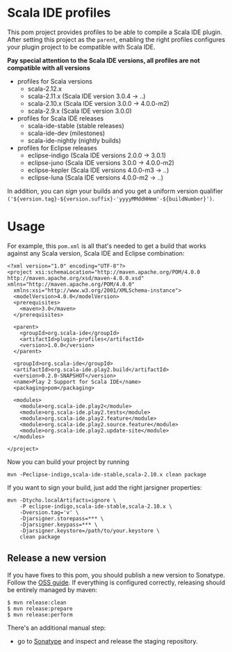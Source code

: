# Scala IDE profiles

This pom project provides profiles to be able to compile a Scala IDE plugin. After setting this project as the `parent`, enabling the right profiles configures your plugin project to be compatible with Scala IDE.

**Pay special attention to the Scala IDE versions, all profiles are not compatible with all versions**

* profiles for Scala versions
    * scala-2.12.x
    * scala-2.11.x (Scala IDE version 3.0.4 -> ..)
    * scala-2.10.x (Scala IDE version 3.0.0 -> 4.0.0-m2)
    * scala-2.9.x (Scala IDE version 3.0.0)
* profiles for Scala IDE releases
  * scala-ide-stable (stable releases)
  * scala-ide-dev (milestones)
  * scala-ide-nightly (nightly builds)
* profiles for Eclipse releases
  * eclipse-indigo (Scala IDE versions 2.0.0 -> 3.0.1)
  * eclipse-juno (Scala IDE versions 3.0.0 -> 4.0.0-m2)
  * eclipse-kepler (Scala IDE versions 4.0.0-m3 -> ..)
  * eclipse-luna (Scala IDE versions 4.0.0-m2 -> ..)

In addition, you can *sign* your builds and you get a uniform version qualifier `('${version.tag}-${version.suffix}-'yyyyMMddHHmm'-${buildNumber}')`.

# Usage

For example, this `pom.xml` is all that's needed to get a build that works against any Scala version, Scala IDE and Eclipse combination:

    <?xml version="1.0" encoding="UTF-8"?>
    <project xsi:schemaLocation="http://maven.apache.org/POM/4.0.0 http://maven.apache.org/xsd/maven-4.0.0.xsd" xmlns="http://maven.apache.org/POM/4.0.0"
      xmlns:xsi="http://www.w3.org/2001/XMLSchema-instance">
      <modelVersion>4.0.0</modelVersion>
      <prerequisites>
        <maven>3.0</maven>
      </prerequisites>

      <parent>
        <groupId>org.scala-ide</groupId>
        <artifactId>plugin-profiles</artifactId>
        <version>1.0.0</version>
      </parent>

      <groupId>org.scala-ide</groupId>
      <artifactId>org.scala-ide.play2.build</artifactId>
      <version>0.2.0-SNAPSHOT</version>
      <name>Play 2 Support for Scala IDE</name>
      <packaging>pom</packaging>

      <modules>
        <module>org.scala-ide.play2</module>
        <module>org.scala-ide.play2.tests</module>
        <module>org.scala-ide.play2.feature</module>
        <module>org.scala-ide.play2.source.feature</module>
        <module>org.scala-ide.play2.update-site</module>
      </modules>

    </project>

Now you can build your project by running

```
mvn -Peclipse-indigo,scala-ide-stable,scala-2.10.x clean package
```

If you want to sign your build, just add the right jarsigner properties:

```
mvn -Dtycho.localArtifacts=ignore \
    -P eclipse-indigo,scala-ide-stable,scala-2.10.x \
    -Dversion.tag='v' \
    -Djarsigner.storepass=*** \
    -Djarsigner.keypass=*** \
    -Djarsigner.keystore=/path/to/your.keystore \
    clean package
```

## Release a new version

If you have fixes to this pom, you should publish a new version to
Sonatype. Follow the
[OSS guide](http://central.sonatype.org/pages/ossrh-guide.html). If
everything is configured correctly, releasing should be entirely
managed by maven:

```
$ mvn release:clean
$ mvn release:prepare
$ mvn release:perform
```

There's an additional manual step:

- go to [Sonatype](http://central.sonatype.org/pages/releasing-the-deployment.html) and inspect and release the staging repository.
